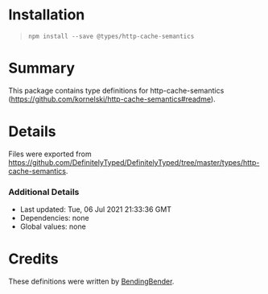 # Installation
> `npm install --save @types/http-cache-semantics`

# Summary
This package contains type definitions for http-cache-semantics (https://github.com/kornelski/http-cache-semantics#readme).

# Details
Files were exported from https://github.com/DefinitelyTyped/DefinitelyTyped/tree/master/types/http-cache-semantics.

### Additional Details
 * Last updated: Tue, 06 Jul 2021 21:33:36 GMT
 * Dependencies: none
 * Global values: none

# Credits
These definitions were written by [BendingBender](https://github.com/BendingBender).
